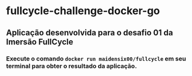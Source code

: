 # fullcycle-challenge-docker-go

## Aplicação desenvolvida para o desafio 01 da Imersão FullCycle

### Execute o comando `docker run maidensix00/fullcycle` em seu terminal para obter o resultado da aplicação. 
